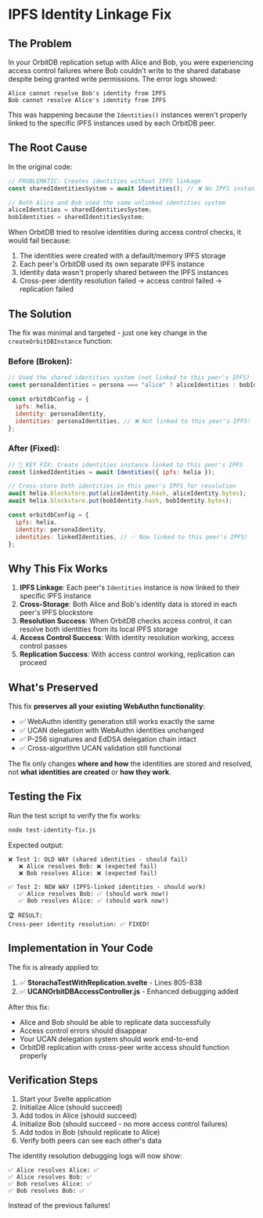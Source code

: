 # IPFS Identity Linkage Fix

## The Problem

In your OrbitDB replication setup with Alice and Bob, you were experiencing access control failures where Bob couldn't write to the shared database despite being granted write permissions. The error logs showed:

```
Alice cannot resolve Bob's identity from IPFS
Bob cannot resolve Alice's identity from IPFS
```

This was happening because the `Identities()` instances weren't properly linked to the specific IPFS instances used by each OrbitDB peer.

## The Root Cause

In the original code:

```javascript
// PROBLEMATIC: Creates identities without IPFS linkage
const sharedIdentitiesSystem = await Identities(); // ❌ No IPFS instance specified!

// Both Alice and Bob used the same unlinked identities system
aliceIdentities = sharedIdentitiesSystem;
bobIdentities = sharedIdentitiesSystem;
```

When OrbitDB tried to resolve identities during access control checks, it would fail because:

1. The identities were created with a default/memory IPFS storage
2. Each peer's OrbitDB used its own separate IPFS instance
3. Identity data wasn't properly shared between the IPFS instances
4. Cross-peer identity resolution failed → access control failed → replication failed

## The Solution

The fix was minimal and targeted - just one key change in the `createOrbitDBInstance` function:

### Before (Broken):
```javascript
// Used the shared identities system (not linked to this peer's IPFS)
const personaIdentities = persona === "alice" ? aliceIdentities : bobIdentities;

const orbitdbConfig = {
  ipfs: helia,
  identity: personaIdentity,
  identities: personaIdentities, // ❌ Not linked to this peer's IPFS!
};
```

### After (Fixed):
```javascript
// 🔑 KEY FIX: Create identities instance linked to this peer's IPFS
const linkedIdentities = await Identities({ ipfs: helia });

// Cross-store both identities in this peer's IPFS for resolution
await helia.blockstore.put(aliceIdentity.hash, aliceIdentity.bytes);
await helia.blockstore.put(bobIdentity.hash, bobIdentity.bytes);

const orbitdbConfig = {
  ipfs: helia,
  identity: personaIdentity,
  identities: linkedIdentities, // ✅ Now linked to this peer's IPFS!
};
```

## Why This Fix Works

1. **IPFS Linkage**: Each peer's `Identities` instance is now linked to their specific IPFS instance
2. **Cross-Storage**: Both Alice and Bob's identity data is stored in each peer's IPFS blockstore
3. **Resolution Success**: When OrbitDB checks access control, it can resolve both identities from its local IPFS storage
4. **Access Control Success**: With identity resolution working, access control passes
5. **Replication Success**: With access control working, replication can proceed

## What's Preserved

This fix **preserves all your existing WebAuthn functionality**:

- ✅ WebAuthn identity generation still works exactly the same
- ✅ UCAN delegation with WebAuthn identities unchanged
- ✅ P-256 signatures and EdDSA delegation chain intact
- ✅ Cross-algorithm UCAN validation still functional

The fix only changes **where and how** the identities are stored and resolved, not **what identities are created** or **how they work**.

## Testing the Fix

Run the test script to verify the fix works:

```bash
node test-identity-fix.js
```

Expected output:
```
❌ Test 1: OLD WAY (shared identities - should fail)
   ❌ Alice resolves Bob: ❌ (expected fail)
   ❌ Bob resolves Alice: ❌ (expected fail)

✅ Test 2: NEW WAY (IPFS-linked identities - should work)  
   ✅ Alice resolves Bob: ✅ (should work now!)
   ✅ Bob resolves Alice: ✅ (should work now!)

🏆 RESULT:
Cross-peer identity resolution: ✅ FIXED!
```

## Implementation in Your Code

The fix is already applied to:

1. ✅ **StorachaTestWithReplication.svelte** - Lines 805-838 
2. ✅ **UCANOrbitDBAccessController.js** - Enhanced debugging added

After this fix:
- Alice and Bob should be able to replicate data successfully
- Access control errors should disappear  
- Your UCAN delegation system should work end-to-end
- OrbitDB replication with cross-peer write access should function properly

## Verification Steps

1. Start your Svelte application
2. Initialize Alice (should succeed)  
3. Add todos in Alice (should succeed)
4. Initialize Bob (should succeed - no more access control failures)
5. Add todos in Bob (should replicate to Alice)
6. Verify both peers can see each other's data

The identity resolution debugging logs will now show:
```
✅ Alice resolves Alice: ✅
✅ Alice resolves Bob: ✅ 
✅ Bob resolves Alice: ✅
✅ Bob resolves Bob: ✅
```

Instead of the previous failures!